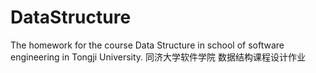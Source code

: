 # DataStructure
The homework for the course Data Structure in school of software engineering in Tongji University.
同济大学软件学院 数据结构课程设计作业

